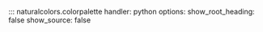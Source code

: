 ::: naturalcolors.colorpalette
    handler: python
    options:
      show_root_heading: false
      show_source: false
